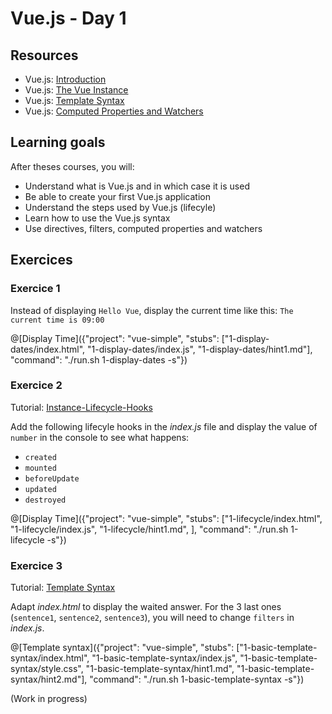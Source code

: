 # Vue.js - Day 1

## Resources

- Vue.js: [Introduction](https://vuejs.org/v2/guide/index.html)
- Vue.js: [The Vue Instance](https://vuejs.org/v2/guide/instance.html)
- Vue.js: [Template Syntax](https://vuejs.org/v2/guide/syntax.html)
- Vue.js: [Computed Properties and Watchers](https://vuejs.org/v2/guide/computed.html)



## Learning goals

After theses courses, you will:
- Understand what is Vue.js and in which case it is used
- Be able to create your first Vue.js application
- Understand the steps used by Vue.js (lifecyle)
- Learn how to use the Vue.js syntax
- Use directives, filters, computed properties and watchers



## Exercices

### Exercice 1
Instead of displaying `Hello Vue`, display the current time like this: 
`The current time is 09:00`

@[Display Time]({"project": "vue-simple", "stubs": ["1-display-dates/index.html", "1-display-dates/index.js", "1-display-dates/hint1.md"], "command": "./run.sh 1-display-dates -s"})

### Exercice 2

Tutorial: [Instance-Lifecycle-Hooks](https://vuejs.org/v2/guide/instance.html#Instance-Lifecycle-Hooks)

Add the following lifecyle hooks in the _index.js_ file and display the value of `number` in the console to see what happens:
- `created` 
- `mounted` 
- `beforeUpdate` 
- `updated` 
- `destroyed` 

@[Display Time]({"project": "vue-simple", "stubs": ["1-lifecycle/index.html", "1-lifecycle/index.js", "1-lifecycle/hint1.md", ], "command": "./run.sh 1-lifecycle -s"})


### Exercice 3

Tutorial: [Template Syntax](https://vuejs.org/v2/guide/syntax.html)

Adapt _index.html_ to display the waited answer. For the 3 last ones (`sentence1`, `sentence2`, `sentence3`), you will need to change `filters` in _index.js_.

@[Template syntax]({"project": "vue-simple", "stubs": ["1-basic-template-syntax/index.html", "1-basic-template-syntax/index.js", "1-basic-template-syntax/style.css", "1-basic-template-syntax/hint1.md", "1-basic-template-syntax/hint2.md"], "command": "./run.sh 1-basic-template-syntax -s"})


(Work in progress)

